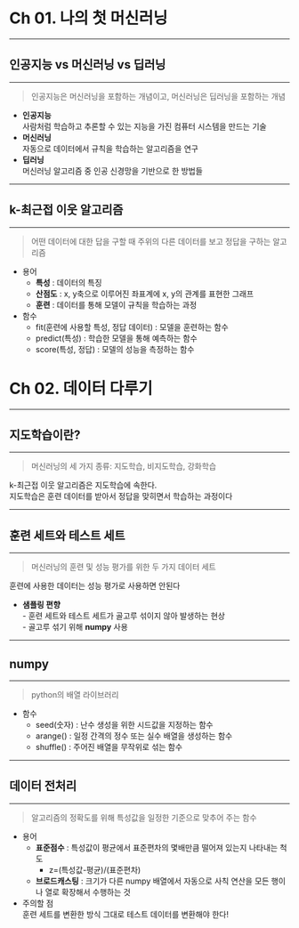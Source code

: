 # Ch 01. 나의 첫 머신러닝
___
## 인공지능 vs 머신러닝 vs 딥러닝
___
>인공지능은 머신러닝을 포함하는 개념이고, 머신러닝은 딥러닝을 포함하는 개념
- __인공지능__     
     사람처럼 학습하고 추론할 수 있는 지능을 가진 컴퓨터 시스템을 만드는 기술
- __머신러닝__      
    자동으로 데이터에서 규칙을 학습하는 알고리즘을 연구
- __딥러닝__        
    머신러닝 알고리즘 중 인공 신경망을 기반으로 한 방법들
___
## k-최근접 이웃 알고리즘
___
> 어떤 데이터에 대한 답을 구할 때 주위의 다른 데이터를 보고 정답을 구하는 알고리즘
- 용어      
     - __특성__ : 데이터의 특징
     - __산점도__ : x, y축으로 이루어진 좌표계에 x, y의 관계를 표현한 그래프
     - __훈련__ : 데이터를 통해 모델이 규칙을 학습하는 과정
 - 함수
     - fit(훈련에 사용할 특성, 정답 데이터) : 모델을 훈련하는 함수
     - predict(특성) : 학습한 모델을 통해 예측하는 함수
     - score(특성, 정답) : 모델의 성능을 측정하는 함수

# Ch 02. 데이터 다루기
___
## 지도학습이란?
___
>머신러닝의 세 가지 종류: 지도학습, 비지도학습, 강화학습         
 
k-최근접 이웃 알고리즘은 지도학습에 속한다.     
지도학습은 훈련 데이터를 받아서 정답을 맞히면서 학습하는 과정이다

___
## 훈련 세트와 테스트 세트
___
> 머신러닝의 훈련 및 성능 평가를 위한 두 가지 데이터 세트       

훈련에 사용한 데이터는 성능 평가로 사용하면 안된다
- __샘플링 편향__   
       - 훈련 세트와 테스트 세트가 골고루 섞이지 않아 발생하는 현상     
       - 골고루 섞기 위해 __numpy__ 사용
___
## numpy
___
>python의 배열 라이브러리
- 함수
    - seed(숫자) : 난수 생성을 위한 시드값을 지정하는 함수
    - arange() : 일정 간격의 정수 또는 실수 배열을 생성하는 함수
    - shuffle() : 주어진 배열을 무작위로 섞는 함수
___
## 데이터 전처리
___
>알고리즘의 정확도를 위해 특성값을 일정한 기준으로 맞추어 주는 함수
- 용어
    - __표준점수__ : 특성값이 평균에서 표준편차의 몇배만큼 떨어져 있는지 나타내는 척도
      - z=(특성값-평균)/(표준편차)
    - __브로드캐스팅__ : 크기가 다른 numpy 배열에서 자동으로 사칙 연산을 모든 행이나 열로 확장해서 수행하는 것
- 주의할 점     
  훈련 세트를 변환한 방식 그대로 테스트 데이터를 변환해야 한다!